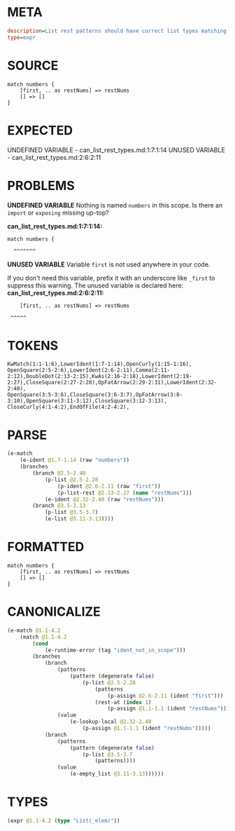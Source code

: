 # META
~~~ini
description=List rest patterns should have correct list types matching element types
type=expr
~~~
# SOURCE
~~~roc
match numbers {
    [first, .. as restNums] => restNums
    [] => []
}
~~~
# EXPECTED
UNDEFINED VARIABLE - can_list_rest_types.md:1:7:1:14
UNUSED VARIABLE - can_list_rest_types.md:2:6:2:11
# PROBLEMS
**UNDEFINED VARIABLE**
Nothing is named `numbers` in this scope.
Is there an `import` or `exposing` missing up-top?

**can_list_rest_types.md:1:7:1:14:**
```roc
match numbers {
```
      ^^^^^^^


**UNUSED VARIABLE**
Variable ``first`` is not used anywhere in your code.

If you don't need this variable, prefix it with an underscore like `_first` to suppress this warning.
The unused variable is declared here:
**can_list_rest_types.md:2:6:2:11:**
```roc
    [first, .. as restNums] => restNums
```
     ^^^^^


# TOKENS
~~~zig
KwMatch(1:1-1:6),LowerIdent(1:7-1:14),OpenCurly(1:15-1:16),
OpenSquare(2:5-2:6),LowerIdent(2:6-2:11),Comma(2:11-2:12),DoubleDot(2:13-2:15),KwAs(2:16-2:18),LowerIdent(2:19-2:27),CloseSquare(2:27-2:28),OpFatArrow(2:29-2:31),LowerIdent(2:32-2:40),
OpenSquare(3:5-3:6),CloseSquare(3:6-3:7),OpFatArrow(3:8-3:10),OpenSquare(3:11-3:12),CloseSquare(3:12-3:13),
CloseCurly(4:1-4:2),EndOfFile(4:2-4:2),
~~~
# PARSE
~~~clojure
(e-match
	(e-ident @1.7-1.14 (raw "numbers"))
	(branches
		(branch @2.5-2.40
			(p-list @2.5-2.28
				(p-ident @2.6-2.11 (raw "first"))
				(p-list-rest @2.13-2.27 (name "restNums")))
			(e-ident @2.32-2.40 (raw "restNums")))
		(branch @3.5-3.13
			(p-list @3.5-3.7)
			(e-list @3.11-3.13))))
~~~
# FORMATTED
~~~roc
match numbers {
	[first, .. as restNums] => restNums
	[] => []
}
~~~
# CANONICALIZE
~~~clojure
(e-match @1.1-4.2
	(match @1.1-4.2
		(cond
			(e-runtime-error (tag "ident_not_in_scope")))
		(branches
			(branch
				(patterns
					(pattern (degenerate false)
						(p-list @2.5-2.28
							(patterns
								(p-assign @2.6-2.11 (ident "first")))
							(rest-at (index 1)
								(p-assign @1.1-1.1 (ident "restNums"))))))
				(value
					(e-lookup-local @2.32-2.40
						(p-assign @1.1-1.1 (ident "restNums")))))
			(branch
				(patterns
					(pattern (degenerate false)
						(p-list @3.5-3.7
							(patterns))))
				(value
					(e-empty_list @3.11-3.13))))))
~~~
# TYPES
~~~clojure
(expr @1.1-4.2 (type "List(_elem)"))
~~~
